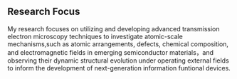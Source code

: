 
## Research Focus

My research focuses on utilizing and developing advanced transmission electron microscopy techniques to investigate atomic-scale mechanisms,such as atomic arrangements, defects, chemical composition, and electromagnetic fields in emerging semiconductor materials，and observing their dynamic structural evolution under operating external fields to inform the development of next-generation information funtional devices. 
